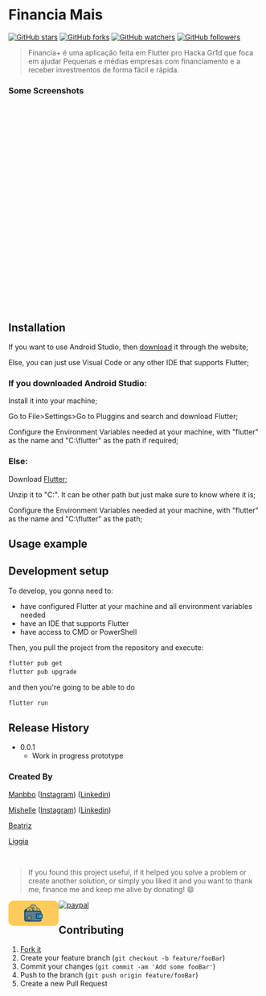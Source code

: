 # Financia Mais

[![GitHub stars](https://img.shields.io/github/stars/manbbo/financia_mais.svg?style=social&label=Star)](https://github.com/manbbo/financia_mais) 
[![GitHub forks](https://img.shields.io/github/forks/manbbo/financia_mais.svg?style=social&label=Fork)](https://github.com/manbbo/financia_mais/fork) 
[![GitHub watchers](https://img.shields.io/github/watchers/manbbo/financia_mais.svg?style=social&label=Watch)](https://github.com/manbbo/financia_mais) 
[![GitHub followers](https://img.shields.io/github/followers/manbbo.svg?style=social&label=Follow)](https://github.com/manbbo)  

> Financia+ é uma aplicação feita em Flutter pro Hacka Gr1d que foca em ajudar Pequenas e médias empresas com
financiamento e a receber investmentos de forma fácil e rápida.

### Some Screenshots
<img src=" " height="400em"/>

## Installation

If you want to use Android Studio, then [download](https://developer.android.com/studio?hl=es) it through the website;

Else, you can just use Visual Code or any other IDE that supports Flutter;



### If you downloaded Android Studio:

Install it into your machine;

Go to File>Settings>Go to Pluggins and search and download Flutter;

Configure the Environment Variables needed at your machine, with "flutter" as the name and "C:\flutter" as the path if required;



### Else:

Download [Flutter](https://flutter.dev/docs/get-started/install);

Unzip it to "C:\". It can be other path but just make sure to know where it is; 

Configure the Environment Variables needed at your machine, with "flutter" as the name and "C:\flutter" as the path;



## Usage example


## Development setup

To develop, you gonna need to:
- have configured Flutter at your machine and all environment variables needed 
- have an IDE that supports Flutter
- have access to CMD or PowerShell

Then, you pull the project from the repository and execute:

```sh
flutter pub get
flutter pub upgrade
```

and then you're going to be able to do

```sh
flutter run
```

## Release History

* 0.0.1
    * Work in progress prototype


### Created By

[Manbbo](https://github.com/manbbo) ([Instagram](https://www.instagram.com/elmanbbo)) ([Linkedin](https://www.linkedin.com/in/manbbo/))

[Mishelle](https://github.com/Mishelliiii) ([Instagram](https://www.instagram.com/mishellesouza)) ([Linkedin](https://www.linkedin.com/in/mishelle-sousa-3b8159135/))

[Beatriz](https://www.linkedin.com/in/annabeatrizbergo/)

[Liggia](https://www.linkedin.com/in/liggialima/)

<br/>

> If you found this project useful, if it helped you solve a problem or create another solution, or simply you liked it and you want to thank me, finance me and keep me alive by donating! :smile:

[![paypal](https://www.paypalobjects.com/en_US/i/btn/btn_donateCC_LG.gif)](https://www.paypal.com/cgi-bin/webscr?cmd=_donations&business=manbbo%40outlook.com&currency_code=BRL) 
[<img align="left" alt="BTC Button" width="100px" src="https://github.com/manbbo/manbbo/blob/master/btc_button.png" />](https://www.blockonomics.co/pay-url/0d920b260a8311eb)

## Contributing

1. [Fork it](https://github.com/manbbo/call_for_help/fork)
2. Create your feature branch (`git checkout -b feature/fooBar`)
3. Commit your changes (`git commit -am 'Add some fooBar'`)
4. Push to the branch (`git push origin feature/fooBar`)
5. Create a new Pull Request

<!-- Markdown link & img dfn's -->
[flutter-image]: https://flutter.dev/docs/get-started/install
[npm-url]: https://npmjs.org/package/datadog-metrics
[npm-downloads]: https://img.shields.io/npm/dm/datadog-metrics.svg?style=flat-square
[travis-image]: https://img.shields.io/travis/dbader/node-datadog-metrics/master.svg?style=flat-square
[travis-url]: https://travis-ci.org/dbader/node-datadog-metrics
[wiki]: https://github.com/yourname/yourproject/wiki

